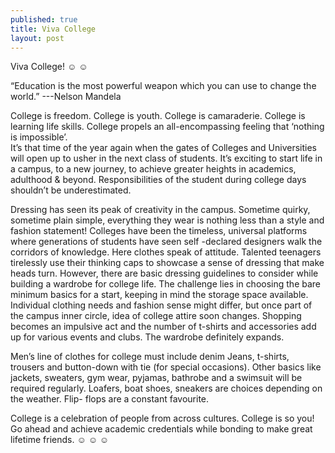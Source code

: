 ```yaml
---
published: true
title: Viva College
layout: post
---
```

Viva College! ☺ ☺

“Education is the most powerful weapon which you can use to change the world.” 
---Nelson Mandela

College is freedom. College is youth. College is camaraderie. College is learning life skills.  College propels an all-encompassing feeling that ‘nothing is impossible’.  
It’s that time of the year again when the gates of Colleges and Universities will open up to usher in the next class of students. It’s exciting to start life in a campus, to a new journey, to achieve greater heights in academics, adulthood & beyond. Responsibilities of the student during college days shouldn’t be underestimated. 

Dressing has seen its peak of creativity in the campus. Sometime quirky, sometime plain simple, everything they wear is nothing less than a style and fashion statement! Colleges have been the timeless, universal platforms where generations of students have seen self -declared designers walk the corridors of knowledge. Here clothes speak of attitude. Talented teenagers tirelessly use their thinking caps to showcase a sense of dressing that make heads turn. 
However, there are basic dressing guidelines to consider while building a wardrobe for college life. The challenge lies in choosing the bare minimum basics for a start, keeping in mind the storage space available. Individual clothing needs and fashion sense might differ, but once part of the campus inner circle, idea of college attire soon changes. Shopping becomes an impulsive act and the number of t-shirts and accessories add up for various events and clubs. The wardrobe definitely expands.
  
Men’s line of clothes for college must include denim Jeans, t-shirts, trousers and button-down with tie (for special occasions). Other basics like jackets, sweaters, gym wear, pyjamas, bathrobe and a swimsuit will be required regularly. Loafers, boat shoes, sneakers are choices depending on the weather. Flip- flops are a constant favourite.

College is a celebration of people from across cultures. College is so you! Go ahead and achieve academic credentials while bonding to make great lifetime friends. ☺ ☺ ☺